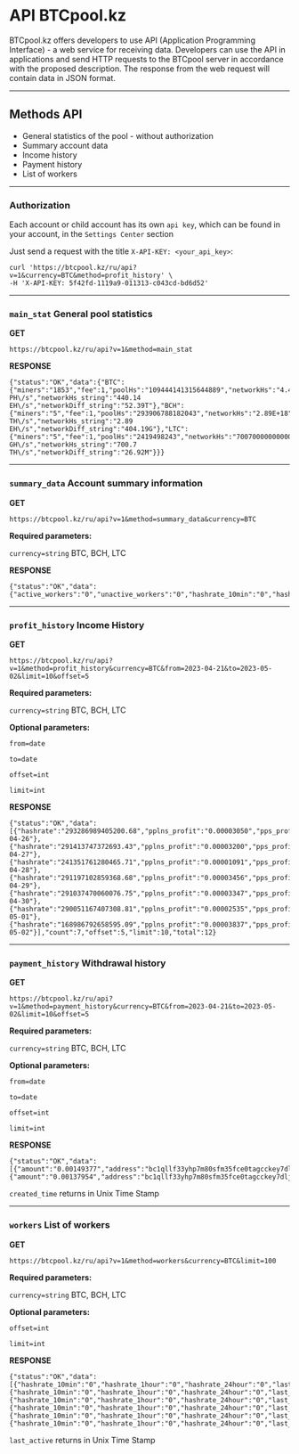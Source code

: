 # API BTCpool.kz
BTCpool.kz offers developers to use API (Application Programming Interface) - a web service for receiving data.
Developers can use the API in applications and send HTTP requests to the BTCpool server in accordance with the proposed description.
The response from the web request will contain data in JSON format.

****
## Methods API
* General statistics of the pool - without authorization
* Summary account data
* Income history
* Payment history
* List of workers
****

### Authorization
Each account or child account has its own `api key`, which can be found in your account, in the `Settings Center` section

Just send a request with the title `X-API-KEY: <your_api_key>`:
```
curl 'https://btcpool.kz/ru/api?v=1&currency=BTC&method=profit_history' \
-H 'X-API-KEY: 5f42fd-1119a9-011313-c043cd-bd6d52'
```
****
### `main_stat` General pool statistics
**GET**

`https://btcpool.kz/ru/api?v=1&method=main_stat`

**RESPONSE**
```
{"status":"OK","data":{"BTC":{"miners":"1853","fee":1,"poolHs":"109444141315644889","networkHs":"4.4014015804097E+20","networkDiff":"52391178981379","poolHs_string":"109.44 PH\/s","networkHs_string":"440.14 EH\/s","networkDiff_string":"52.39T"},"BCH":{"miners":"5","fee":1,"poolHs":"293906788182043","networkHs":"2.89E+18","networkDiff":"404189587524.26","poolHs_string":"293.91 TH\/s","networkHs_string":"2.89 EH\/s","networkDiff_string":"404.19G"},"LTC":{"miners":"5","fee":1,"poolHs":"2419498243","networkHs":"700700000000000","networkDiff":"26922009.073457","poolHs_string":"2.42 GH\/s","networkHs_string":"700.7 TH\/s","networkDiff_string":"26.92M"}}}
```
****
### `summary_data` Account summary information
**GET**

`https://btcpool.kz/ru/api?v=1&method=summary_data&currency=BTC`

**Required parameters:**

`currency=string` BTC, BCH, LTC

**RESPONSE**
```
{"status":"OK","data":{"active_workers":"0","unactive_workers":"0","hashrate_10min":"0","hashrate_1hour":"0","hashrate_24hour":"0","balance":"0.00015744"}}
```

****
### `profit_history` Income History
**GET**

`https://btcpool.kz/ru/api?v=1&method=profit_history&currency=BTC&from=2023-04-21&to=2023-05-02&limit=10&offset=5`

**Required parameters:**

`currency=string` BTC, BCH, LTC

**Optional parameters:** 

`from=date`

`to=date`

`offset=int`

`limit=int` 

**RESPONSE**
```
{"status":"OK","data":[{"hashrate":"293286989405200.68","pplns_profit":"0.00003050","pps_profit":"0.00073035","total_profit":"0.00076085","date":"2023-04-26"},{"hashrate":"291413747372693.43","pplns_profit":"0.00003200","pps_profit":"0.00072572","total_profit":"0.00075772","date":"2023-04-27"},{"hashrate":"241351761280465.71","pplns_profit":"0.00001091","pps_profit":"0.00060104","total_profit":"0.00061195","date":"2023-04-28"},{"hashrate":"291197102859368.68","pplns_profit":"0.00003456","pps_profit":"0.00072518","total_profit":"0.00075974","date":"2023-04-29"},{"hashrate":"291037470060076.75","pplns_profit":"0.00003347","pps_profit":"0.00072479","total_profit":"0.00075826","date":"2023-04-30"},{"hashrate":"290051167407308.81","pplns_profit":"0.00002535","pps_profit":"0.00072229","total_profit":"0.00074764","date":"2023-05-01"},{"hashrate":"168986792658595.09","pplns_profit":"0.00003837","pps_profit":"0.00042082","total_profit":"0.00045919","date":"2023-05-02"}],"count":7,"offset":5,"limit":10,"total":12}
```

****
### `payment_history` Withdrawal history
**GET**

`https://btcpool.kz/ru/api?v=1&method=payment_history&currency=BTC&from=2023-04-21&to=2023-05-02&limit=10&offset=5`

**Required parameters:**

`currency=string` BTC, BCH, LTC

**Optional parameters:** 

`from=date`

`to=date`

`offset=int`

`limit=int` 

**RESPONSE**
```
{"status":"OK","data":[{"amount":"0.00149377","address":"bc1qllf33yhp7m80sfm35fce0tagcckey7dljauwd5","tx":"7f37726aca676a11ae30277d1a12bfec761f3523dc64c151abe2ec7d410c36fb","created_time":"1683017935","payment_id":"38518124"},{"amount":"0.00137954","address":"bc1qllf33yhp7m80sfm35fce0tagcckey7dljauwd5","tx":"398e02bff83a6e71df32516ac584314fd234e00e479274df8d6b46265c93286d","created_time":"1682845283","payment_id":"38409239"}],"count":2,"offset":0,"limit":2,"total":11}
```
`created_time` returns in Unix Time Stamp

****

### `workers` List of workers
**GET**

`https://btcpool.kz/ru/api?v=1&method=workers&currency=BTC&limit=100`

**Required parameters:**

`currency=string` BTC, BCH, LTC

**Optional parameters:** 

`offset=int`

`limit=int` 

**RESPONSE**
```
{"status":"OK","data":[{"hashrate_10min":"0","hashrate_1hour":"0","hashrate_24hour":"0","last_active":"1681255059","reject_rate":"0.00000000","worker_id":"24032703","worker_name":"worker1","worker_status":"0"},{"hashrate_10min":"0","hashrate_1hour":"0","hashrate_24hour":"0","last_active":"1683024000","reject_rate":"0.00000000","worker_id":"23890575","worker_name":"6094","worker_status":"0"},{"hashrate_10min":"0","hashrate_1hour":"0","hashrate_24hour":"0","last_active":"1683024000","reject_rate":"0.00000000","worker_id":"23890172","worker_name":"897","worker_status":"0"},{"hashrate_10min":"0","hashrate_1hour":"0","hashrate_24hour":"0","last_active":"1683024000","reject_rate":"0.00000000","worker_id":"23890171","worker_name":"8d77","worker_status":"0"},{"hashrate_10min":"0","hashrate_1hour":"0","hashrate_24hour":"0","last_active":"1683024000","reject_rate":"0.00000000","worker_id":"23890170","worker_name":"1x5","worker_status":"0"},{"hashrate_10min":"0","hashrate_1hour":"0","hashrate_24hour":"0","last_active":"1683024000","reject_rate":"0.00000000","worker_id":"23890169","worker_name":"9be6","worker_status":"0"}],"count":6,"offset":0,"limit":100,"total":6}
```

`last_active` returns in Unix Time Stamp
